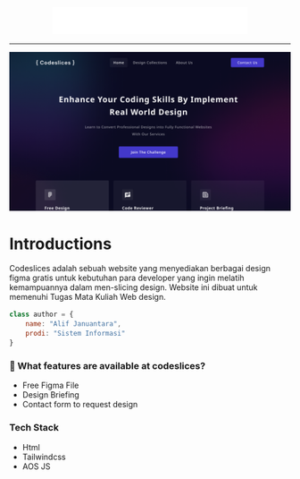 <p align="center">
<a href="#">
<img src="assets/svg/codeslices.svg" alt="Codeslices logo">
</a>

</p>

---

<div align="center">

![codeslices](assets/img/screenshot.png)

</div>

# Introductions
Codeslices adalah sebuah website yang menyediakan berbagai design figma gratis untuk kebutuhan para developer yang ingin melatih kemampuannya dalam men-slicing design. Website ini dibuat untuk memenuhi Tugas Mata Kuliah Web design.

```javascript
class author = {
    name: "Alif Januantara",
    prodi: "Sistem Informasi"
}
```

### 🤨 What features are available at codeslices?
- Free Figma File
- Design Briefing
- Contact form to request design

### Tech Stack
- Html
- Tailwindcss
- AOS JS






